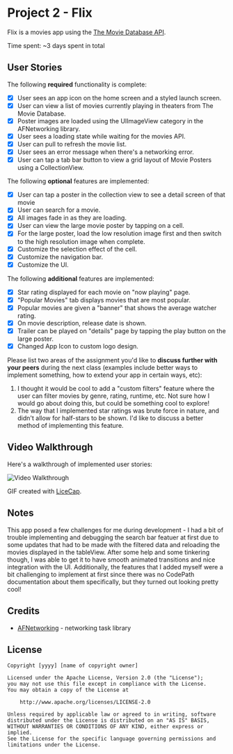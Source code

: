 # Project 2 - Flix

Flix  is a movies app using the [The Movie Database API](http://docs.themoviedb.apiary.io/#).

Time spent: ~3 days spent in total

## User Stories

The following **required** functionality is complete:

- [x] User sees an app icon on the home screen and a styled launch screen.
- [x] User can view a list of movies currently playing in theaters from The Movie Database.
- [x] Poster images are loaded using the UIImageView category in the AFNetworking library.
- [x] User sees a loading state while waiting for the movies API.
- [x] User can pull to refresh the movie list.
- [x] User sees an error message when there's a networking error.
- [x] User can tap a tab bar button to view a grid layout of Movie Posters using a CollectionView.

The following **optional** features are implemented:

- [x] User can tap a poster in the collection view to see a detail screen of that movie
- [x] User can search for a movie.
- [x] All images fade in as they are loading.
- [x] User can view the large movie poster by tapping on a cell.
- [x] For the large poster, load the low resolution image first and then switch to the high resolution image when complete.
- [x] Customize the selection effect of the cell.
- [x] Customize the navigation bar.
- [x] Customize the UI.

The following **additional** features are implemented:

- [x] Star rating displayed for each movie on "now playing" page.
- [x] "Popular Movies" tab displays movies that are most popular.
- [x] Popular movies are given a "banner" that shows the average watcher rating.
- [x] On movie description, release date is shown.
- [x] Trailer can be played on "details" page by tapping the play button on the large poster.
- [x] Changed App Icon to custom logo design.

Please list two areas of the assignment you'd like to **discuss further with your peers** during the next class (examples include better ways to implement something, how to extend your app in certain ways, etc):

1. I thought it would be cool to add a "custom filters" feature where the user can filter movies by genre, rating, runtime, etc. Not sure how I would go about doing this, but could be something cool to explore!
2. The way that I implemented star ratings was brute force in nature, and didn't allow for half-stars to be shown. I'd like to discuss a better method of implementing this feature.

## Video Walkthrough

Here's a walkthrough of implemented user stories:

<img src='http://i.imgur.com/link/to/your/gif/file.gif' title='Video Walkthrough' width='' alt='Video Walkthrough' />

GIF created with [LiceCap](http://www.cockos.com/licecap/).

## Notes

This app posed a few challenges for me during development - I had a bit of trouble implementing and debugging the search bar featuer at first due to some updates that had to be made with the filtered data and reloading the movies displayed in the tableView. After some help and some tinkering though, I was able to get it to have smooth animated transitions and nice integration with the UI. Additionally, the features that I added myself were a bit challenging to implement at first since there was no CodePath documentation about them specifically, but they turned out looking pretty cool!

## Credits

- [AFNetworking](https://github.com/AFNetworking/AFNetworking) - networking task library

## License

    Copyright [yyyy] [name of copyright owner]

    Licensed under the Apache License, Version 2.0 (the "License");
    you may not use this file except in compliance with the License.
    You may obtain a copy of the License at

        http://www.apache.org/licenses/LICENSE-2.0

    Unless required by applicable law or agreed to in writing, software
    distributed under the License is distributed on an "AS IS" BASIS,
    WITHOUT WARRANTIES OR CONDITIONS OF ANY KIND, either express or implied.
    See the License for the specific language governing permissions and
    limitations under the License.
